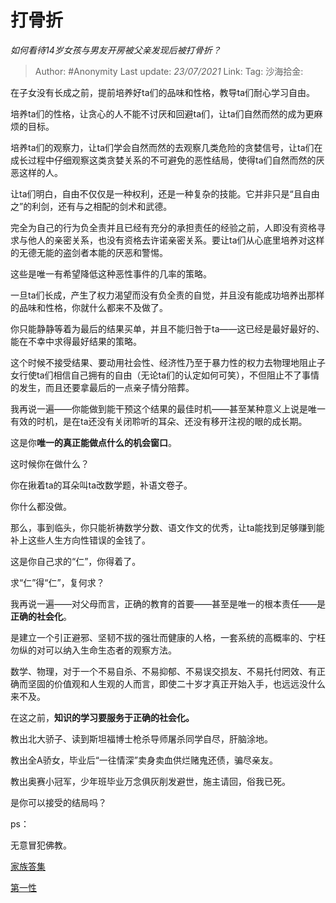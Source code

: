 # 打骨折
*如何看待14岁女孩与男友开房被父亲发现后被打骨折？*

> Author: #Anonymity
> Last update: *23/07/2021*
> Link:
> Tag:
> 沙海拾金:

在子女没有长成之前，提前培养好ta们的品味和性格，教导ta们耐心学习自由。

培养ta们的性格，让贪心的人不能不讨厌和回避ta们，让ta们自然而然的成为更麻烦的目标。

培养ta们的观察力，让ta们学会自然而然的去观察几类危险的贪婪信号，让ta们在成长过程中仔细观察这类贪婪关系的不可避免的恶性结局，使得ta们自然而然的厌恶这样的人。

让ta们明白，自由不仅仅是一种权利，还是一种复杂的技能。它并非只是“且自由之”的利剑，还有与之相配的剑术和武德。

完全为自己的行为负全责并且已经有充分的承担责任的经验之前，人即没有资格寻求与他人的亲密关系，也没有资格去许诺亲密关系。要让ta们从心底里培养对这样的无德无能的盗剑者本能的厌恶和警惕。

这些是唯一有希望降低这种恶性事件的几率的策略。

一旦ta们长成，产生了权力渴望而没有负全责的自觉，并且没有能成功培养出那样的品味和性格，你就什么都来不及做了。

你只能静静等着为最后的结果买单，并且不能归咎于ta——这已经是最好最好的、能在不幸中求得最好结果的策略。

这个时候不接受结果、要动用社会性、经济性乃至于暴力性的权力去物理地阻止子女行使ta们相信自己拥有的自由（无论ta们的认定如何可笑），不但阻止不了事情的发生，而且还要拿最后的一点亲子情分陪葬。

我再说一遍——你能做到能干预这个结果的最佳时机——甚至某种意义上说是唯一有效的时机，是在ta还没有关闭聆听的耳朵、还没有移开注视的眼的成长期。

这是你**唯一的真正能做点什么的机会窗口**。

这时候你在做什么？

你在揪着ta的耳朵叫ta改数学题，补语文卷子。

你什么都没做。

那么，事到临头，你只能祈祷数学分数、语文作文的优秀，让ta能找到足够赚到能补上这些人生方向性错误的金钱了。

这是你自己求的“仁”，你得着了。

求“仁”得“仁”，复何求？

我再说一遍——对父母而言，正确的教育的首要——甚至是唯一的根本责任——是**正确的社会化**。

是建立一个引正避邪、坚韧不拔的强壮而健康的人格，一套系统的高概率的、宁枉勿纵的对可以纳入生命生态者的观察方法。

数学、物理，对于一个不易自杀、不易抑郁、不易误交损友、不易托付罔效、有正确而坚固的价值观和人生观的人而言，即使二十岁才真正开始入手，也远远没什么来不及。

在这之前，**知识的学习要服务于正确的社会化。**

教出北大骄子、读到斯坦福博士枪杀导师屠杀同学自尽，肝脑涂地。

教出全A骄女，毕业后“一往情深”卖身卖血供烂赌鬼还债，骗尽亲友。

教出奥赛小冠军，少年班毕业万念俱灰削发避世，施主请回，俗我已死。

是你可以接受的结局吗？

ps：

无意冒犯佛教。

[家族答集](https://zhihu.com/collection/378738313)

[第一性](https://zhihu.com/collection/369876193)
